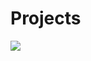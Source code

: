 # Projects

![](https://img.shields.io/github/last-commit/caodoc/projects?style="flat-square"&color="94a4ff")